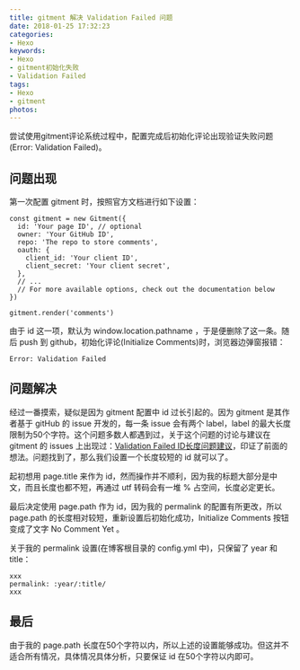 ```yaml
---
title: gitment 解决 Validation Failed 问题
date: 2018-01-25 17:32:23
categories:
- Hexo
keywords:
- Hexo
- gitment初始化失败
- Validation Failed
tags:
- Hexo
- gitment
photos:
---
```


尝试使用gitment评论系统过程中，配置完成后初始化评论出现验证失败问题(Error: Validation Failed)。

<!--more-->

## 问题出现

第一次配置 gitment 时，按照官方文档进行如下设置：

```
const gitment = new Gitment({
  id: 'Your page ID', // optional
  owner: 'Your GitHub ID',
  repo: 'The repo to store comments',
  oauth: {
    client_id: 'Your client ID',
    client_secret: 'Your client secret',
  },
  // ...
  // For more available options, check out the documentation below
})

gitment.render('comments')
```

由于 id 这一项，默认为 window.location.pathname ，于是便删除了这一条。随后 push 到 github，初始化评论(Initialize Comments)时，浏览器边弹窗报错：

```
Error: Validation Failed
```

## 问题解决

经过一番摸索，疑似是因为 gitment 配置中 id 过长引起的。因为 gitment 是其作者基于 gitHub 的 issue 开发的，每一条 issue 会有两个 label，label 的最大长度限制为50个字符。这个问题多数人都遇到过，关于这个问题的讨论与建议在 gitment 的 issues 上出现过：[Validation Failed ID长度问题建议](https://github.com/imsun/gitment/issues/116)，印证了前面的想法。问题找到了，那么我们设置一个长度较短的 id 就可以了。

起初想用 page.title 来作为 id，然而操作并不顺利，因为我的标题大部分是中文，而且长度也都不短，再通过 utf 转码会有一堆 % 占空间，长度必定更长。

最后决定使用 page.path 作为 id，因为我的 permalink 的配置有所更改，所以 page.path 的长度相对较短，重新设置后初始化成功，Initialize Comments 按钮变成了文字 No Comment Yet 。

关于我的 permalink 设置(在博客根目录的 config.yml 中)，只保留了 year 和 title：

```
xxx
permalink: :year/:title/
xxx
```

## 最后

由于我的 page.path 长度在50个字符以内，所以上述的设置能够成功。但这并不适合所有情况，具体情况具体分析，只要保证 id 在50个字符以内即可。
